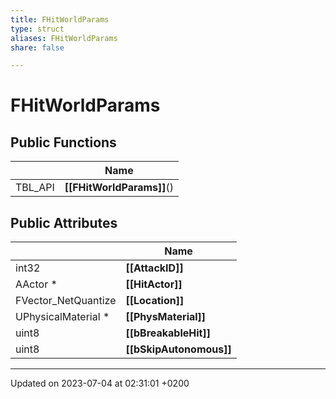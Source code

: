 ```yaml
---
title: FHitWorldParams
type: struct
aliases: FHitWorldParams
share: false

---
```


# FHitWorldParams





## Public Functions

|                | Name           |
| -------------- | -------------- |
| TBL_API | **[[FHitWorldParams]]**() |

## Public Attributes

|                | Name           |
| -------------- | -------------- |
| int32 | **[[AttackID]]**  |
| AActor * | **[[HitActor]]**  |
| FVector_NetQuantize | **[[Location]]**  |
| UPhysicalMaterial * | **[[PhysMaterial]]**  |
| uint8 | **[[bBreakableHit]]**  |
| uint8 | **[[bSkipAutonomous]]**  |

-------------------------------

Updated on 2023-07-04 at 02:31:01 +0200